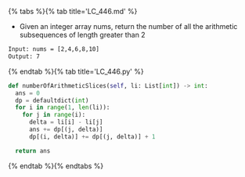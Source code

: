 {% tabs %}{% tab title='LC_446.md' %}

* Given an integer array nums, return the number of all the arithmetic subsequences of length greater than 2

```txt
Input: nums = [2,4,6,8,10]
Output: 7
```

{% endtab %}{% tab title='LC_446.py' %}

```py
def numberOfArithmeticSlices(self, li: List[int]) -> int:
  ans = 0
  dp = defaultdict(int)
  for i in range(1, len(li)):
    for j in range(i):
      delta = li[i] - li[j]
      ans += dp[(j, delta)]
      dp[(i, delta)] += dp[(j, delta)] + 1

  return ans
```

{% endtab %}{% endtabs %}
